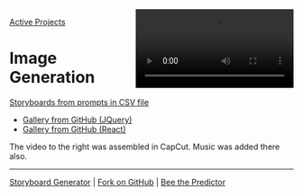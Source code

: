 <video width="100%" style="max-width:280px;float:right" controls>
<source src="videos/ME-biking1.mp4" type="video/mp4">
</video>

[Active Projects](/io/) 

# Image Generation

[Storyboards from prompts in CSV file](/replicate)
- [Gallery from GitHub (JQuery)](/replicate/images/)
- [Gallery from GitHub (React)](/replicate/gallery/view/)

The video to the right was assembled in CapCut. Music was added there also.

---
[Storyboard Generator](../) | [Fork on GitHub](https://github.com/modelearth/replicate/) | [Bee the Predictor](/RealityStream/input/bees/)
<!--
## AI Images Generated from Replicate API

We'll be using Streamlit python to generate and save images based on our NAICS industry descriptions and EPA impact indicators.

[generateimages.streamlit.app](https://generateimages.streamlit.app)

[More Streamlit apps](https://streamlit.io/gallery)

## NAICS Data

[NAICS Lookup](https://model.earth/data-pipeline/timelines/tabulator/)

[Annual NAICS data for US counties](https://github.com/ModelEarth/community-data/tree/master/industries/naics/US/counties)
-->
